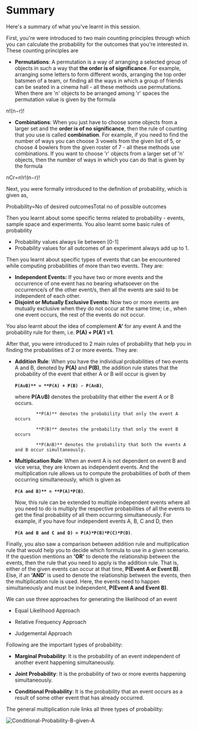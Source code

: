 # Summary

Here's a summary of what you've learnt in this session.

First, you're were introduced to two main counting principles through which you can calculate the probability for the outcomes that you're interested in. These counting principles are

- **Permutations**: A permutation is a way of arranging a selected group of objects in such a way that **the order is of significance**. For example,  arranging some letters to form different words, arranging the top order batsmen of a team, or finding all the ways in which a group of friends can be seated in a cinema hall - all these methods use permutations. When there are 'n' objects to be arranged among 'r' spaces the permutation value is  given by the formula

n!(n−r)!

- **Combinations**: When you just have to choose some objects from a larger set and the **order is of no significance**, then the rule of counting that you use is called **combination**. For example, if you need to find the number of ways you can choose 3 vowels from the given list of 5, or choose 4 bowlers from the given roster of 7 - all these methods use combinations. If you want to choose 'r' objects from a larger set of 'n' objects, then the number of ways in which you can do that is given by the formula

nCr=n!r!(n−r)!

Next, you were formally introduced to the definition of probability, which is given as,

Probability=No of desired outcomesTotal no of possible outcomes

Then you learnt about some specific terms related to probability - events, sample space and experiments. You also learnt some basic rules of probability

- Probability values always lie between [0-1]
- Probability values for all outcomes of an experiment always add up to 1.

Then you learnt about specific types of events that can be encountered while computing probabilities of more than two events. They are:

- **Independent Events:** If you have two or more events and the occurrence of one event has no bearing whatsoever on the occurrence/s of the other event/s, then all the events are said to be independent of each other.
- **Disjoint or Mutually Exclusive Events:** Now two or more events are mutually exclusive when they do not occur at the same time; i.e., when one event occurs, the rest of the events do not occur.

You also learnt about the idea of complement **A'** for any event A and the probability rule for them, i.e. **P(A) + P(A') =1**.

After that, you were introduced to 2 main rules of probability that help you in finding the probabilities of 2 or more events. They are:

- **Addition Rule**:  When you have the individual probabilities of two events A and B, denoted by **P(A)** and **P(B)**, the addition rule states that the probability of the event that either A or B will occur is given by
  
  **`P(A∪B)** = **P(A) + P(B) - P(A∩B)`**,
  
  where **P(A∪B)** denotes the probability that either the event A or B occurs. 
  
              **P(A)** denotes the probability that only the event A occurs
  
              **P(B)** denotes the probability that only the event B occurs
  
              **P(A∩B)** denotes the probability that both the events A and B occur simultaneously.

- **Multiplication Rule**: When an event A is not dependent on event B and vice versa, they are known as independent events. And the multiplication rule allows us to compute the probabilities of both of them occurring simultaneously, which is given as
  
  **`P(A and B)** = **P(A)*P(B)`**.
  
  Now, this rule can be extended to multiple independent events where all you need to do is multiply the respective probabilities of all the events to get the final probability of all them occurring simultaneously. For example, if you have four independent events A, B, C and D, then
  
  **`P(A and B and C and D) = P(A)*P(B)*P(C)*P(D)`**.

Finally, you also saw a comparison between addition rule and multiplication rule that would help you to decide which formula to use in a given scenario. If the question mentions an **'OR'** to denote the relationship between the events, then the rule that you need to apply is the addition rule. That is, either of the given events can occur at that time, **P(Event A or Event B)**. Else, if an **'AND'** is used to denote the relationship between the events, then the multiplication rule is used. Here, the events need to happen simultaneously and must be independent, **P(Event A and Event B)**.

We can use three approaches for generating the likelihood of an event

- Equal Likelihood Approach

- Relative Frequency Approach

- Judgemental Approach

Following are the important types of probability: 

- **Marginal Probability**: It is the probability of an event independent of another event happening simultaneously.

- **Joint Probability**: It is the probability of two or more events happening simultaneously.

- **Conditional Probability**: It is the probability that an event occurs as a result of some other event that has already occurred.

The general multiplication rule links all three types of probability:

![Conditional-Probability-B-given-A](https://i.ibb.co/wQgsWph/Conditional-Probability-B-given-A.png)
